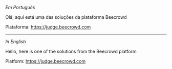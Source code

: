 *Em Português*

Olá, aqui está uma das soluções da plataforma Beecrowd

Plataforma: https://judge.beecrowd.com

-------------------------------------------------------------------------------------------------------------------------------------------------------------------------------------------------

*In English*

Hello, here is one of the solutions from the Beecrowd platform

Platform: https://judge.beecrowd.com
